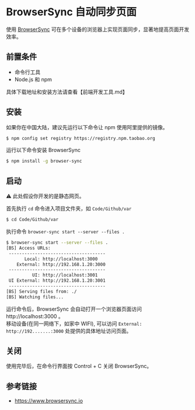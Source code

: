 # BrowserSync 自动同步页面

使用 [BrowserSync](https://www.browsersync.io/) 可在多个设备的浏览器上实现页面同步，显著地提高页面开发效率。

## 前置条件
* 命令行工具
* Node.js 和 npm

具体下载地址和安装方法请查看【前端开发工具.md】

## 安装
如果你在中国大陆，建议先运行以下命令让 npm 使用阿里提供的镜像。
```bash
$ npm config set registry https://registry.npm.taobao.org
```
运行以下命令安装 BrowserSync
```bash
$ npm install -g browser-sync
```

## 启动
⚠️ 此处假设你开发的是静态网页。

首先执行 `cd` 命令进入项目文件夹，如 `Code/Github/var`
```bash
$ cd Code/Github/var
```
执行命令 `browser-sync start --server --files .`
```bash
$ browser-sync start --server --files .
[BS] Access URLs:
 -------------------------------------
       Local: http://localhost:3000
    External: http://192.168.1.20:3000
 -------------------------------------
          UI: http://localhost:3001
 UI External: http://192.168.1.20:3001
 -------------------------------------
[BS] Serving files from: ./
[BS] Watching files...
```
运行命令后，BrowserSync 会自动打开一个浏览器页面访问 http://localhost:3000 。  
移动设备(在同一网络下，如家中 WIFI), 可以访问 `External: http://192.......:3000` 处提供的具体地址访问页面。

## 关闭
使用完毕后，在命令行界面按 Control + C 关闭 BrowserSync。

## 参考链接
* https://www.browsersync.io


